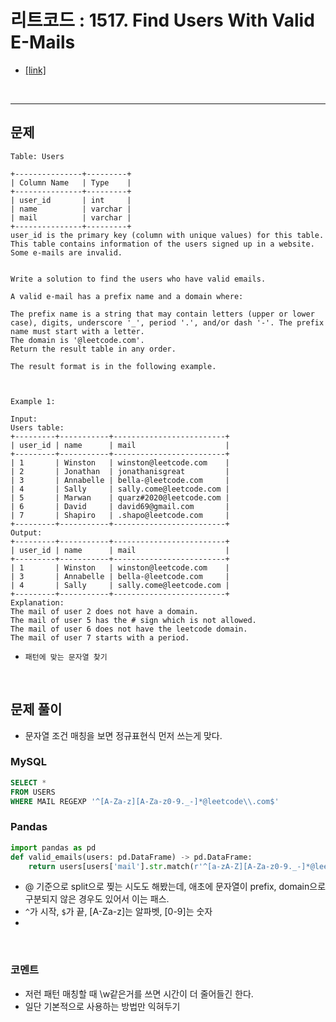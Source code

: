 리트코드 : 1517. Find Users With Valid E-Mails
===

* [[link]](https://leetcode.com/problems/find-users-with-valid-e-mails/description/)
<br>

---

## 문제
```text
Table: Users

+---------------+---------+
| Column Name   | Type    |
+---------------+---------+
| user_id       | int     |
| name          | varchar |
| mail          | varchar |
+---------------+---------+
user_id is the primary key (column with unique values) for this table.
This table contains information of the users signed up in a website. Some e-mails are invalid.
 

Write a solution to find the users who have valid emails.

A valid e-mail has a prefix name and a domain where:

The prefix name is a string that may contain letters (upper or lower case), digits, underscore '_', period '.', and/or dash '-'. The prefix name must start with a letter.
The domain is '@leetcode.com'.
Return the result table in any order.

The result format is in the following example.

 

Example 1:

Input: 
Users table:
+---------+-----------+-------------------------+
| user_id | name      | mail                    |
+---------+-----------+-------------------------+
| 1       | Winston   | winston@leetcode.com    |
| 2       | Jonathan  | jonathanisgreat         |
| 3       | Annabelle | bella-@leetcode.com     |
| 4       | Sally     | sally.come@leetcode.com |
| 5       | Marwan    | quarz#2020@leetcode.com |
| 6       | David     | david69@gmail.com       |
| 7       | Shapiro   | .shapo@leetcode.com     |
+---------+-----------+-------------------------+
Output: 
+---------+-----------+-------------------------+
| user_id | name      | mail                    |
+---------+-----------+-------------------------+
| 1       | Winston   | winston@leetcode.com    |
| 3       | Annabelle | bella-@leetcode.com     |
| 4       | Sally     | sally.come@leetcode.com |
+---------+-----------+-------------------------+
Explanation: 
The mail of user 2 does not have a domain.
The mail of user 5 has the # sign which is not allowed.
The mail of user 6 does not have the leetcode domain.
The mail of user 7 starts with a period.
```

* `패턴에 맞는 문자열 찾기`

<br>

## 문제 풀이
* 문자열 조건 매칭을 보면 정규표현식 먼저 쓰는게 맞다.

### **MySQL**
```SQL
SELECT *
FROM USERS
WHERE MAIL REGEXP '^[A-Za-z][A-Za-z0-9._-]*@leetcode\\.com$'
```
  
### **Pandas**
```python
import pandas as pd
def valid_emails(users: pd.DataFrame) -> pd.DataFrame:
    return users[users['mail'].str.match(r'^[a-zA-Z][A-Za-z0-9._-]*@leetcode\.com$')]

```

* @ 기준으로 split으로 찢는 시도도 해봤는데, 애초에 문자열이 prefix, domain으로 구분되지 않은 경우도 있어서 이는 패스.
* `^`가 시작, `$`가 끝, [A-Za-z]는 알파벳, [0-9]는 숫자
* 
  
<br>

### **코멘트**
* 저런 패턴 매칭할 때 \w같은거를 쓰면 시간이 더 줄어들긴 한다.
* 일단 기본적으로 사용하는 방법만 익혀두기
